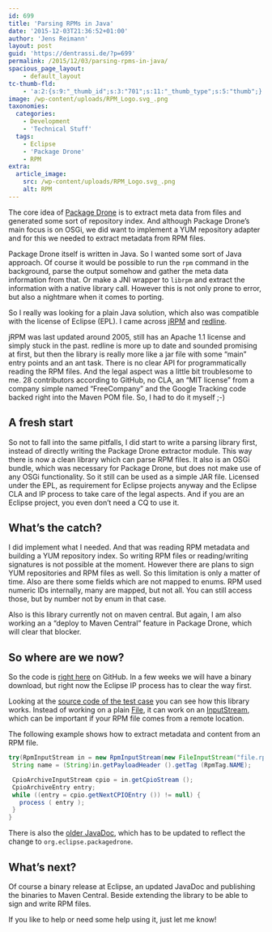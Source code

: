 ```yaml
---
id: 699
title: 'Parsing RPMs in Java'
date: '2015-12-03T21:36:52+01:00'
author: 'Jens Reimann'
layout: post
guid: 'https://dentrassi.de/?p=699'
permalink: /2015/12/03/parsing-rpms-in-java/
spacious_page_layout:
    - default_layout
tc-thumb-fld:
    - 'a:2:{s:9:"_thumb_id";s:3:"701";s:11:"_thumb_type";s:5:"thumb";}'
image: /wp-content/uploads/RPM_Logo.svg_.png
taxonomies:
  categories:
    - Development
    - 'Technical Stuff'
  tags:
    - Eclipse
    - 'Package Drone'
    - RPM
extra:
  article_image:
    src: /wp-content/uploads/RPM_Logo.svg_.png
    alt: RPM
---
```


The core idea of [Package Drone](http://packagedrone.org) is to extract meta data from files and generated some sort of repository index. And although Package Drone’s main focus is on OSGi, we did want to implement a YUM repository adapter and for this we needed to extract metadata from RPM files.

<!-- more -->

Package Drone itself is written in Java. So I wanted some sort of Java approach. Of course it would be possible to run the `rpm` command in the background, parse the output somehow and gather the meta data information from that. Or make a JNI wrapper to `librpm` and extract the information with a native library call. However this is not only prone to error, but also a nightmare when it comes to porting.

So I really was looking for a plain Java solution, which also was compatible with the license of Eclipse (EPL). I came across [jRPM](http://jrpm.sourceforge.net/) and [redline](https://github.com/craigwblake/redline).

jRPM was last updated around 2005, still has an Apache 1.1 license and simply stuck in the past. redline is more up to date and sounded promising at first, but then the library is really more like a jar file with some “main” entry points and an ant task. There is no clear API for programmatically reading the RPM files. And the legal aspect was a little bit troublesome to me. 28 contributors according to GitHub, no CLA, an “MIT license” from a company simple named “FreeCompany” and the Google Tracking code backed right into the Maven POM file. So, I had to do it myself ;-)

## A fresh start

So not to fall into the same pitfalls, I did start to write a parsing library first, instead of directly writing the Package Drone extractor module. This way there is now a clean library which can parse RPM files. It also is an OSGi bundle, which was necessary for Package Drone, but does not make use of any OSGi functionality. So it still can be used as a simple JAR file. Licensed under the EPL, as requirement for Eclipse projects anyway and the Eclipse CLA and IP process to take care of the legal aspects. And if you are an Eclipse project, you even don’t need a CQ to use it.

## What’s the catch?

I did implement what I needed. And that was reading RPM metadata and building a YUM repository index. So writing RPM files or reading/writing signatures is not possible at the moment. However there are plans to sign YUM repositories and RPM files as well. So this limitation is only a matter of time. Also are there some fields which are not mapped to enums. RPM used numeric IDs internally, many are mapped, but not all. You can still access those, but by number not by enum in that case.

Also is this library currently not on maven central. But again, I am also working an a “deploy to Maven Central” feature in Package Drone, which will clear that blocker.

## So where are we now?

So the code is [right here](https://github.com/eclipse/packagedrone/tree/master/bundles/org.eclipse.packagedrone.utils.rpm) on GitHub. In a few weeks we will have a binary download, but right now the Eclipse IP process has to clear the way first.

Looking at the [source code of the test case](https://github.com/eclipse/packagedrone/blob/master/bundles/org.eclipse.packagedrone.utils.rpm.tests/src/org/eclipse/packagedrone/utils/rpm/tests/InputStreamTest.java) you can see how this library works. Instead of working on a plain [File](https://docs.oracle.com/javase/8/docs/api/java/io/File.html), it can work on an [InputStream](https://docs.oracle.com/javase/8/docs/api/java/io/InputStream.html), which can be important if your RPM file comes from a remote location.

The following example shows how to extract metadata and content from an RPM file.

```java
try(RpmInputStream in = new RpmInputStream(new FileInputStream("file.rpm"))) {  
 String name = (String)in.getPayloadHeader ().getTag (RpmTag.NAME);

 CpioArchiveInputStream cpio = in.getCpioStream ();
 CpioArchiveEntry entry;
 while ((entry = cpio.getNextCPIOEntry ()) != null) {
   process ( entry );  
 }
}
```

There is also the [older JavaDoc](http://doc.packagedrone.org/javadoc/de/dentrassi/rpm/package-summary.html), which has to be updated to reflect the change to `org.eclipse.packagedrone`.

## What’s next?

Of course a binary release at Eclipse, an updated JavaDoc and publishing the binaries to Maven Central. Beside extending the library to be able to sign and write RPM files.

If you like to help or need some help using it, just let me know!
